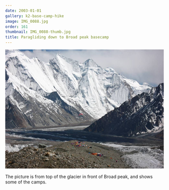 ```yaml
---
date: 2003-01-01
gallery: k2-base-camp-hike
image: IMG_0088.jpg
order: 161
thumbnail: IMG_0088-thumb.jpg
title: Paragliding down to Broad peak basecamp
---
```


![Paragliding down to Broad peak basecamp](./IMG_0088.jpg)

The picture is from top of the glacier in front of Broad peak, and shows some of the camps.